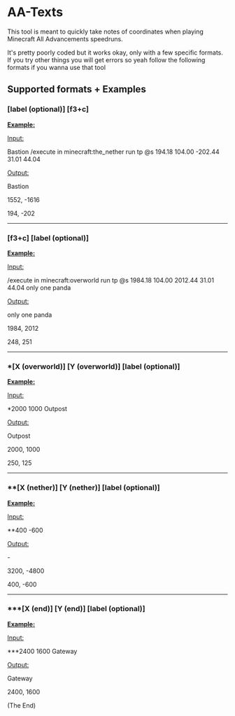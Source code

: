 # AA-Texts

This tool is meant to quickly take notes of coordinates when playing Minecraft All Advancements speedruns.

It's pretty poorly coded but it works okay, only with a few specific formats. If you try other things you will get errors so yeah follow the following formats if you wanna use that tool

## Supported formats + Examples

### [label (optional)] [f3+c]

**<ins>Example:</ins>**

<ins>Input:</ins>

Bastion /execute in minecraft:the_nether run tp @s 194.18 104.00 -202.44 31.01 44.04

<ins>Output:</ins>

Bastion

1552, -1616

194, -202

-----

### [f3+c] [label (optional)]

**<ins>Example:</ins>**

<ins>Input:</ins>

/execute in minecraft:overworld run tp @s 1984.18 104.00 2012.44 31.01 44.04 only one panda

<ins>Output:</ins>

only one panda

1984, 2012

248, 251

-----

### \*[X (overworld)] [Y (overworld)] [label (optional)]

**<ins>Example:</ins>**

<ins>Input:</ins>

\*2000 1000 Outpost

<ins>Output:</ins>

Outpost

2000, 1000

250, 125

-----

### \**[X (nether)] [Y (nether)] [label (optional)]

**<ins>Example:</ins>**

<ins>Input:</ins>

\*\*400 -600

<ins>Output:</ins>

\-

3200, -4800

400, -600

-----

### \*\*\*[X (end)] [Y (end)] [label (optional)]

**<ins>Example:</ins>**

<ins>Input:</ins>

\*\*\*2400 1600 Gateway

<ins>Output:</ins>

Gateway

2400, 1600

(The End)
